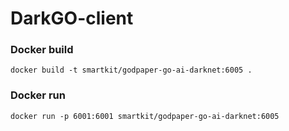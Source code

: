 # DarkGO-client

### Docker build

```
docker build -t smartkit/godpaper-go-ai-darknet:6005 .
```

### Docker run

```
docker run -p 6001:6001 smartkit/godpaper-go-ai-darknet:6005
```


